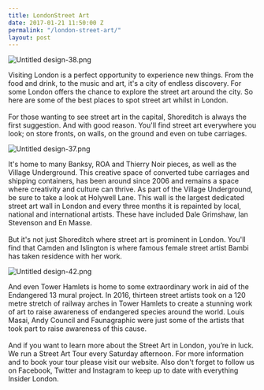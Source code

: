 ```yaml
---
title: LondonStreet Art
date: 2017-01-21 11:50:00 Z
permalink: "/london-street-art/"
layout: post
---
```


![Untitled design-38.png](/uploads/Untitled%20design-38.png)

Visiting London is a perfect opportunity to experience new things. From the food and drink, to the music and art, it's a city of endless discovery. For some London offers the chance to explore the street art around the city. So here are some of the best places to spot street art whilst in London.  \
 \
For those wanting to see street art in the capital, Shoreditch is always the first suggestion. And with good reason. You'll find street art everywhere you look; on store fronts, on walls, on the ground and even on tube carriages.

![Untitled design-37.png](/uploads/Untitled%20design-37.png)

It's home to many Banksy, ROA and Thierry Noir pieces, as well as the Village Underground. This creative space of converted tube carriages and shipping containers, has been around since 2006 and remains a space where creativity and culture can thrive. As part of the Village Underground, be sure to take a look at Holywell Lane. This wall is the largest dedicated street art wall in London and every three months it is repainted by local, national and international artists. These have included Dale Grimshaw, Ian Stevenson and En Masse. \
 \
But it's not just Shoreditch where street art is prominent in London. You'll find that Camden and Islington is where famous female street artist Bambi has taken residence with her work. 

![Untitled design-42.png](/uploads/Untitled%20design-42.png)

And even Tower Hamlets is home to some extraordinary work in aid of the Endangered 13 mural project. In 2016, thirteen street artists took on a 120 metre stretch of railway arches in Tower Hamlets to create a stunning work of art to raise awareness of endangered species around the world. Louis Masai, Andy Council and Faunagraphic were just some of the artists that took part to raise awareness of this cause.  \
 \
And if you want to learn more about the Street Art in London, you’re in luck. We run a Street Art Tour every Saturday afternoon. For more information and to book your tour please visit our website. Also don't forget to follow us on Facebook, Twitter and Instagram to keep up to date with everything Insider London.